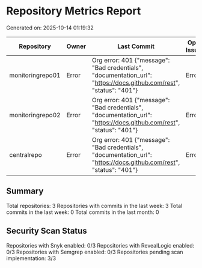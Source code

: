 # Repository Metrics Report

Generated on: 2025-10-14 01:19:32

| Repository       | Owner   | Last Commit                                                                                                         | Open Issues   | Last Release   |   Commits (Week) |   Commits (Month) | Contributors   | Snyk Scans             | RL Scans               | Semgrep Scans          |
|------------------|---------|---------------------------------------------------------------------------------------------------------------------|---------------|----------------|------------------|-------------------|----------------|------------------------|------------------------|------------------------|
| monitoringrepo01 | Error   | Org error: 401 {"message": "Bad credentials", "documentation_url": "https://docs.github.com/rest", "status": "401"} | Error         | Error          |                0 |                 0 | Error          | Pending Implementation | Pending Implementation | Pending Implementation |
| monitoringrepo02 | Error   | Org error: 401 {"message": "Bad credentials", "documentation_url": "https://docs.github.com/rest", "status": "401"} | Error         | Error          |                0 |                 0 | Error          | Pending Implementation | Pending Implementation | Pending Implementation |
| centralrepo      | Error   | Org error: 401 {"message": "Bad credentials", "documentation_url": "https://docs.github.com/rest", "status": "401"} | Error         | Error          |                0 |                 0 | Error          | Pending Implementation | Pending Implementation | Pending Implementation |

## Summary

Total repositories: 3
Repositories with commits in the last week: 3
Total commits in the last week: 0
Total commits in the last month: 0

## Security Scan Status

Repositories with Snyk enabled: 0/3
Repositories with RevealLogic enabled: 0/3
Repositories with Semgrep enabled: 0/3
Repositories pending scan implementation: 3/3
